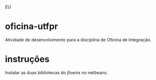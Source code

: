 EU

# oficina-utfpr
Atividade de desenvolvimento para a disciplina de Oficina de Integração.


# instruções
Instalar as duas bibliotecas do jfoenix no netbeans.
